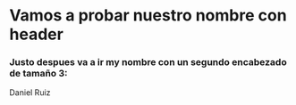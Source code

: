 # Vamos a probar nuestro nombre con header

### Justo despues va a ir my nombre con un segundo encabezado de tamaño 3:

Daniel Ruiz
